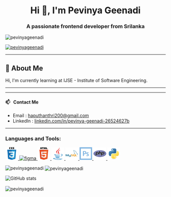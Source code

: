
<h1 align="center">Hi 👋, I'm Pevinya Geenadi</h1>
<h3 align="center">A passionate frontend developer from Srilanka</h3>

<p align="left"> <img src="https://komarev.com/ghpvc/?username=pevinyageenadi&label=Profile%20views&color=0e75b6&style=flat" alt="pevinyageenadi" /> </p>

<p align="left"> <a href="https://github.com/ryo-ma/github-profile-trophy"><img src="https://github-profile-trophy.vercel.app/?username=pevinyageenadi" alt="pevinyageenadi" /></a> </p>
<hr>

<h2>🌱 About Me</h2>
<p>Hi, I'm currently learning at IJSE - Institute of Software Engineering.</p>

<hr>

<!--
<h2 align="left">📫 Connect with me:</h2>
<p align="left">
<a href="https://linkedin.com/in/https://www.linkedin.com/in/pevinya-geenadi-26524627b/" target="blank"><img align="center" src="https://raw.githubusercontent.com/rahuldkjain/github-profile-readme-generator/master/src/images/icons/Social/linked-in-alt.svg" alt="https://www.linkedin.com/in/pevinya-geenadi-26524627b/" height="30" width="40" /></a>
</p> -->
<hr>

#### :mailbox: &nbsp;  Contact Me
- Email : [haputhanthri200@gmail.com](mailto:haputhanthri200@gmail.com)
- LinkedIn : [linkedin.com/in/pevinya-geenadi-26524627b](https://lk.linkedin.com/in/pevinya-geenadi-26524627b)

<hr>

<h3 align="left">Languages and Tools:</h3>
<p align="left"> <a href="https://www.w3schools.com/css/" target="_blank" rel="noreferrer"> <img src="https://raw.githubusercontent.com/devicons/devicon/master/icons/css3/css3-original-wordmark.svg" alt="css3" width="40" height="40"/> </a> <a href="https://www.figma.com/" target="_blank" rel="noreferrer"> <img src="https://www.vectorlogo.zone/logos/figma/figma-icon.svg" alt="figma" width="40" height="40"/> </a> <a href="https://www.w3.org/html/" target="_blank" rel="noreferrer"> <img src="https://raw.githubusercontent.com/devicons/devicon/master/icons/html5/html5-original-wordmark.svg" alt="html5" width="40" height="40"/> </a> <a href="https://www.java.com" target="_blank" rel="noreferrer"> <img src="https://raw.githubusercontent.com/devicons/devicon/master/icons/java/java-original.svg" alt="java" width="40" height="40"/> </a> <a href="https://www.mysql.com/" target="_blank" rel="noreferrer"> <img src="https://raw.githubusercontent.com/devicons/devicon/master/icons/mysql/mysql-original-wordmark.svg" alt="mysql" width="40" height="40"/> </a> <a href="https://www.photoshop.com/en" target="_blank" rel="noreferrer"> <img src="https://raw.githubusercontent.com/devicons/devicon/master/icons/photoshop/photoshop-line.svg" alt="photoshop" width="40" height="40"/> </a> <a href="https://www.php.net" target="_blank" rel="noreferrer"> <img src="https://raw.githubusercontent.com/devicons/devicon/master/icons/php/php-original.svg" alt="php" width="40" height="40"/> </a> <a href="https://www.python.org" target="_blank" rel="noreferrer"> <img src="https://raw.githubusercontent.com/devicons/devicon/master/icons/python/python-original.svg" alt="python" width="40" height="40"/> </a> </p>

<p><img align="left" src="https://github-readme-stats.vercel.app/api/top-langs?username=pevinyageenadi&show_icons=true&locale=en&layout=compact" alt="pevinyageenadi" /></p>


<p>&nbsp;<img align="center" src="https://github-readme-stats.vercel.app/api?username=pevinyageenadi&show_icons=true&locale=en" alt="pevinyageenadi" /></p> 

![GitHub stats](https://github-readme-stats.vercel.app/api?username=pevinyageenadi&show_icons=true&theme=radical)
<p><img align="center" src="https://github-readme-streak-stats.herokuapp.com/?user=pevinyageenadi&" alt="pevinyageenadi" /></p>

